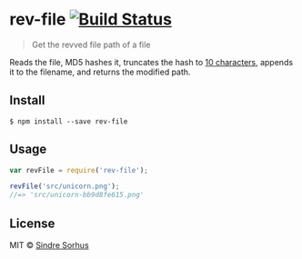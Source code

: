 # rev-file [![Build Status](https://travis-ci.org/sindresorhus/rev-file.svg?branch=master)](https://travis-ci.org/sindresorhus/rev-file)

> Get the revved file path of a file

Reads the file, MD5 hashes it, truncates the hash to [10 characters](https://github.com/sindresorhus/rev-hash), appends it to the filename, and returns the modified path.


## Install

```
$ npm install --save rev-file
```


## Usage

```js
var revFile = require('rev-file');

revFile('src/unicorn.png');
//=> 'src/unicorn-bb9d8fe615.png'
```


## License

MIT © [Sindre Sorhus](http://sindresorhus.com)
